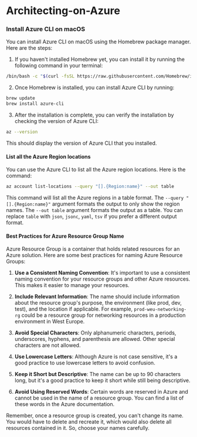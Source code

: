 # Architecting-on-Azure

### Install Azure CLI on macOS

You can install Azure CLI on macOS using the Homebrew package manager. Here are the steps:

1. If you haven't installed Homebrew yet, you can install it by running the following command in your terminal:

```bash
/bin/bash -c "$(curl -fsSL https://raw.githubusercontent.com/Homebrew/install/HEAD/install.sh)"
```

2. Once Homebrew is installed, you can install Azure CLI by running:

```bash
brew update
brew install azure-cli
```

3. After the installation is complete, you can verify the installation by checking the version of Azure CLI:

```bash
az --version
```

This should display the version of Azure CLI that you installed.

#### List all the Azure Region locations

You can use the Azure CLI to list all the Azure region locations. Here is the command:

```bash
az account list-locations --query "[].{Region:name}" --out table
```

This command will list all the Azure regions in a table format. The `--query "[].{Region:name}"` argument formats the output to only show the region names. The `--out table` argument formats the output as a table. You can replace `table` with `json`, `jsonc`, `yaml`, `tsv` if you prefer a different output format.

#### Best Practices for Azure Resource Group Name

Azure Resource Group is a container that holds related resources for an Azure solution. Here are some best practices for naming Azure Resource Groups:

1. **Use a Consistent Naming Convention**: It's important to use a consistent naming convention for your resource groups and other Azure resources. This makes it easier to manage your resources.

2. **Include Relevant Information**: The name should include information about the resource group's purpose, the environment (like prod, dev, test), and the location if applicable. For example, `prod-weu-networking-rg` could be a resource group for networking resources in a production environment in West Europe.

3. **Avoid Special Characters**: Only alphanumeric characters, periods, underscores, hyphens, and parenthesis are allowed. Other special characters are not allowed.

4. **Use Lowercase Letters**: Although Azure is not case sensitive, it's a good practice to use lowercase letters to avoid confusion.

5. **Keep it Short but Descriptive**: The name can be up to 90 characters long, but it's a good practice to keep it short while still being descriptive.

6. **Avoid Using Reserved Words**: Certain words are reserved in Azure and cannot be used in the name of a resource group. You can find a list of these words in the Azure documentation.

Remember, once a resource group is created, you can't change its name. You would have to delete and recreate it, which would also delete all resources contained in it. So, choose your names carefully.
